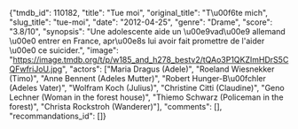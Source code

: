 {"tmdb_id": 110182, "title": "Tue moi", "original_title": "T\u00f6te mich", "slug_title": "tue-moi", "date": "2012-04-25", "genre": "Drame", "score": "3.8/10", "synopsis": "Une adolescente aide un \u00e9vad\u00e9 allemand \u00e0 entrer en France, apr\u00e8s lui avoir fait promettre de l'aider \u00e0 ce suicider.", "image": "https://image.tmdb.org/t/p/w185_and_h278_bestv2/tQAo3P1QKZImHDrS5CQFwfriJoU.jpg", "actors": ["Maria Dragus (Adele)", "Roeland Wiesnekker (Timo)", "Anne Bennent (Adeles Mutter)", "Robert Hunger-B\u00fchler (Adeles Vater)", "Wolfram Koch (Julius)", "Christine Citti (Claudine)", "Geno Lechner (Woman in the forest house)", "Thiemo Schwarz (Policeman in the forest)", "Christa Rockstroh (Wanderer)"], "comments": [], "recommandations_id": []}
